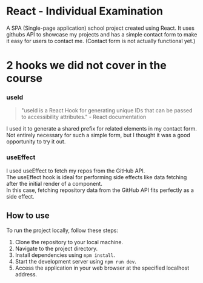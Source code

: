 # React - Individual Examination

A SPA (Single-page application) school project created using React. It uses githubs API to showcase my projects and has a simple contact form to make it easy for users to contact me. (Contact form is not actually functional yet.)

# 2 hooks we did not cover in the course
### useId
>
> "useId is a React Hook for generating unique IDs that can be passed to accessibility attributes." - React documentation <br>
>
I used it to generate a shared prefix for related elements in my contact form. <br>
Not entirely necessary for such a simple form, but I thought it was a good opportunity to try it out. 

### useEffect
I used useEffect to fetch my repos from the GitHub API. <br>
The useEffect hook is ideal for performing side effects like data fetching after the initial render of a component. <br>
In this case, fetching repository data from the GitHub API fits perfectly as a side effect.


## How to use

To run the project locally, follow these steps:

1. Clone the repository to your local machine.
2. Navigate to the project directory.
3. Install dependencies using `npm install`.
4. Start the development server using `npm run dev`.
5. Access the application in your web browser at the specified localhost address.
